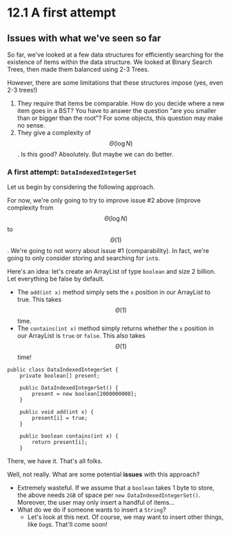 # 12.1 A first attempt

## Issues with what we've seen so far

So far, we've looked at a few data structures for efficiently searching for the existence of items within the data structure. We looked at Binary Search Trees, then made them balanced using 2-3 Trees.

However, there are some limitations that these structures impose \(yes, even 2-3 trees!\)

1. They require that items be comparable. How do you decide where a new item goes in a BST? You have to answer the question "are you smaller than or bigger than the root"? For some objects, this question may make no sense. 
2. They give a complexity of $$\Theta(\log N)$$. Is this good? Absolutely. But maybe we can do better. 

### A first attempt: `DataIndexedIntegerSet`

Let us begin by considering the following approach.

For now, we're only going to try to improve issue \#2 above \(improve complexity from $$\Theta(\log N)$$ to $$\Theta(1)$$. We're going to not worry about issue \#1 \(comparability\). In fact, we're going to only consider storing and searching for `int`s.

Here's an idea: let's create an ArrayList of type `boolean` and size 2 billion. Let everything be false by default.

* The `add(int x)` method simply sets the `x` position in our ArrayList to true. This takes $$\Theta(1)$$ time. 
* The `contains(int x)` method simply returns whether the `x` position in our ArrayList is `true` or `false`. This also takes $$\Theta(1)$$ time!

```text
public class DataIndexedIntegerSet {
    private boolean[] present;

    public DataIndexedIntegerSet() {
        present = new boolean[2000000000];
    }

    public void add(int x) {
        present[i] = true;
    }

    public boolean contains(int x) {
        return present[i];
    }
```

There, we have it. That's all folks.

Well, not really. What are some potential **issues** with this approach?

* Extremely wasteful. If we assume that a `boolean` takes 1 byte to store, the above needs `2GB` of space per `new DataIndexedIntegerSet()`. Moreover, the user may only insert a handful of items...
* What do we do if someone wants to insert a `String`?   
  * Let's look at this next. Of course, we may want to insert other things, like `Dog`s. That'll come soon!

